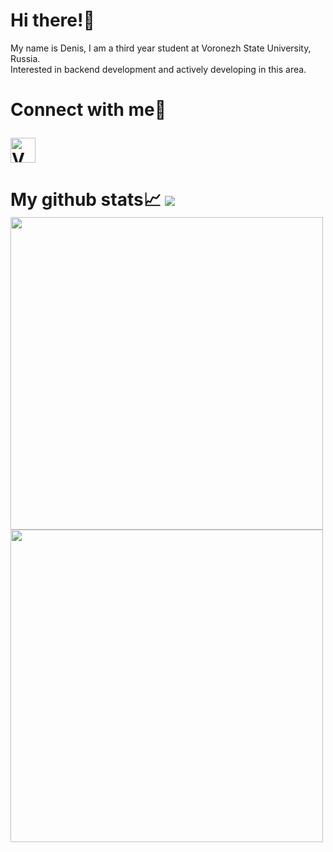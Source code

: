 <h1> 
  Hi there!👋
</h1> 

<a>
My name is Denis, I am a third year student at Voronezh State University, Russia.
<br>
Interested in backend development and actively developing in this area.
</a>

<h1>
Connect with me🗿
  
[<img alt="VK" width="40px" src="https://img.icons8.com/color/452/vk-circled.png" />][vk]
</h1>

<h1>My github stats📈 
  <img src="https://visitor-badge.glitch.me/badge?page_id=DenisRybas.visitor-badge&color=5194f0" />
<br>
<img width="500px" src="https://github-readme-stats.vercel.app/api?username=DenisRybas&show_icons=true&theme=tokyonight" />
<img width="500px" src="https://github-readme-stats.vercel.app/api/top-langs/?username=DenisRybas&theme=tokyonight" />
</h1>

[vk]: https://vk.com/rybas_denis
